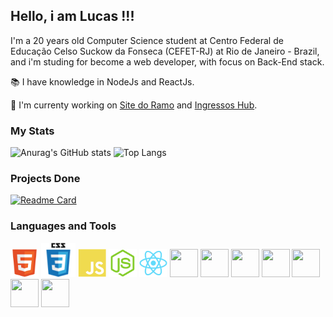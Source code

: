 ## Hello, i am Lucas !!! ##

I'm a 20 years old Computer Science student at Centro Federal de Educação Celso Suckow da Fonseca (CEFET-RJ) at Rio de Janeiro - Brazil, and i'm studing for become a web developer, with focus on Back-End stack.

:books: I have knowledge in NodeJs and ReactJs.

:rocket: I'm currenty working on [Site do Ramo](https://github.com/WolfByte-CEFET-RJ/Site_do_Ramo) and [Ingressos Hub](https://github.com/dsm-cefet-rj/trabalho2021-1-grupo-7-psw).


### My Stats ###


![Anurag's GitHub stats](https://github-readme-stats.vercel.app/api?username=lucasfarolfi&show_icons=true&theme=react) ![Top Langs](https://github-readme-stats.vercel.app/api/top-langs/?username=lucasfarolfi&layout=compact&hide=jupyter%20Notebook,CSS&theme=radical)


### Projects Done ###
[![Readme Card](https://github-readme-stats.vercel.app/api/pin/?username=felipe-junior&repo=projeto-ramo&show_owner=true&theme=radical)](https://github.com/felipe-junior/projeto-ramo)




### Languages and Tools ###

<div style="display: inline_block">
 <img src=https://raw.githubusercontent.com/devicons/devicon/master/icons/html5/html5-original.svg width='45'height='45'>
 <img src=https://raw.githubusercontent.com/devicons/devicon/master/icons/css3/css3-original-wordmark.svg width='55'height='55'>
 <img src=https://raw.githubusercontent.com/devicons/devicon/master/icons/javascript/javascript-plain.svg width='45' height='45'> 
 <img src=https://raw.githubusercontent.com/devicons/devicon/master/icons/nodejs/nodejs-original.svg width='45' height='45'>
 <img src=https://raw.githubusercontent.com/devicons/devicon/master/icons/react/react-original.svg width='45' height='45'>
  <img src=https://cdn.jsdelivr.net/gh/devicons/devicon/icons/vuejs/vuejs-original.svg width='45' height='45'>
  <img src=https://cdn.jsdelivr.net/gh/devicons/devicon/icons/bootstrap/bootstrap-plain.svg width='45' height='45'>
  <img src=https://cdn.jsdelivr.net/gh/devicons/devicon/icons/mysql/mysql-original.svg width='45' height='45'>
 <img src=https://cdn.jsdelivr.net/gh/devicons/devicon/icons/mongodb/mongodb-original.svg width='45' height='45'>
  <img src=https://cdn.jsdelivr.net/gh/devicons/devicon/icons/xd/xd-plain.svg width='45' height='45'>
  <img src=https://cdn.jsdelivr.net/gh/devicons/devicon/icons/figma/figma-original.svg width='45' height='45'>
  <img src=https://cdn.jsdelivr.net/gh/devicons/devicon/icons/git/git-original.svg width='45' height='45'>
</div>
